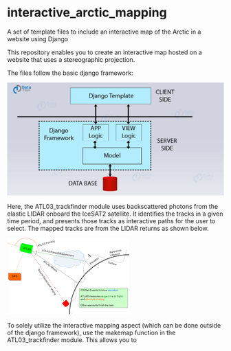 # interactive_arctic_mapping
A set of template files to include an interactive map of the Arctic in a website using Django

This repository enables you to create an interactive map hosted on a website that uses a stereographic projection.

The files follow the basic django framework:

![framework_png](images/django_framework.jpeg)

Here, the ATL03_trackfinder module uses backscattered photons from the elastic LIDAR onboard the IceSAT2 satellite. It identifies the tracks in a given time period, and presents those tracks as interactive paths for the user to select.
The mapped tracks are from the LIDAR returns as shown below.

![LIDAR pic](images/lidar_ellipsoid_img.png)

To solely utilize the interactive mapping aspect (which can be done outside of the django framework), use the makemap function in the ATL03_trackfinder module. This allows you to 
